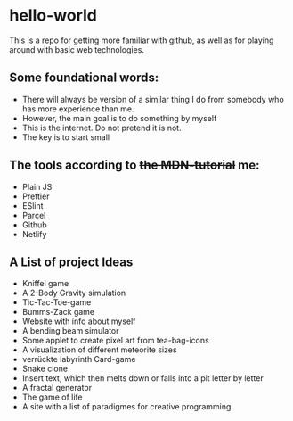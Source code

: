 # hello-world

This is a repo for getting more familiar with github, as well as for playing around with basic web technologies.

## Some foundational words:

- There will always be version of a similar thing I do from somebody who has more experience than me.
- However, the main goal is to do something by myself
- This is the internet. Do not pretend it is not.
- The key is to start small

## The tools according to ~~the MDN-tutorial~~ me:

- Plain JS
- Prettier
- ESlint
- Parcel
- Github
- Netlify

## A List of project Ideas

- Kniffel game
- A 2-Body Gravity simulation
- Tic-Tac-Toe-game
- Bumms-Zack game
- Website with info about myself
- A bending beam simulator
- Some applet to create pixel art from tea-bag-icons
- A visualization of different meteorite sizes
- verrückte labyrinth Card-game
- Snake clone
- Insert text, which then melts down or falls into a pit letter by letter
- A fractal generator
- The game of life
- A site with a list of paradigmes for creative programming
